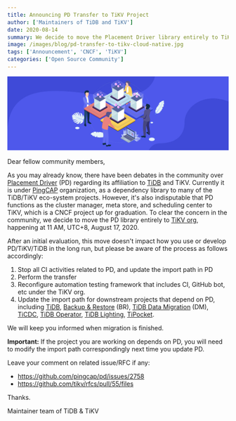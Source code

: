 ```yaml
---
title: Announcing PD Transfer to TiKV Project
author: ['Maintainers of TiDB and TiKV']
date: 2020-08-14
summary: We decide to move the Placement Driver library entirely to TiKV org, happening at 11 AM, UTC+8, August 17, 2020.
image: /images/blog/pd-transfer-to-tikv-cloud-native.jpg
tags: ['Announcement', 'CNCF', 'TiKV']
categories: ['Open Source Community']
---
```


![A distributed SQL database's documentation](media/pd-transfer-to-tikv-cloud-native.jpg)

Dear fellow community members,

As you may already know, there have been debates in the community over [Placement Driver](https://github.com/pingcap/pd) (PD) regarding its affiliation to [TiDB](https://docs.pingcap.com/tidb/stable/overview) and TiKV. Currently it is under [PingCAP](https://pingcap.com/) organization, as a dependency library to many of the TiDB/TiKV eco-system projects. However, it's also indisputable that PD functions as the cluster manager, meta store, and scheduling center to TiKV, which is a CNCF project up for graduation. To clear the concern in the community, we decide to move the PD library entirely to [TiKV org](https://github.com/tikv), happening at 11 AM, UTC+8, August 17, 2020. 

After an initial evaluation, this move doesn't impact how you use or develop PD/TiKV/TiDB in the long run, but please be aware of the process as follows accordingly:

1. Stop all CI activities related to PD, and update the import path in PD
2. Perform the transfer 
3. Reconfigure automation testing framework that includes CI, GitHub bot, etc under the TiKV org.  
4. Update the import path for downstream projects that depend on PD, including [TiDB](https://github.com/pingcap/tidb), [Backup & Restore](https://github.com/pingcap/br) (BR), [TiDB Data Migration](https://github.com/pingcap/dm) (DM), [TiCDC](https://github.com/pingcap/ticdc), [TiDB Operator](https://github.com/pingcap/tidb-operator), [TiDB Lighting](https://github.com/pingcap/tidb-lightning), [TiPocket](https://github.com/pingcap/tipocket). 

We will keep you informed when migration is finished. 

**Important:** If the project you are working on depends on PD, you will need to modify the import path correspondingly next time you update PD.

Leave your comment on related issue/RFC if any: 

* https://github.com/pingcap/pd/issues/2758
* https://github.com/tikv/rfcs/pull/55/files

Thanks. 

Maintainer team of TiDB & TiKV
